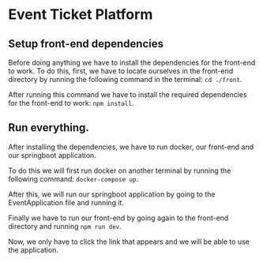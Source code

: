 # Event Ticket Platform

## Setup front-end dependencies

Before doing anything we have to install the dependencies for the front-end to work.
To do this, first, we have to locate ourselves in the front-end directory by running the following command in the terminal: `cd ./front`.

After running this command we have to install the required dependencies for the front-end to work: `npm install`.

## Run everything.

After installing the dependencies, we have to run docker, our front-end and our springboot application.

To do this we will first run docker on another terminal by running the following command: `docker-compose up`.

After this, we will run our springboot application by going to the EventApplication file and running it.

Finally we have to run our front-end by going again to the front-end directory and running `npm run dev`.

Now, we only have to click the link that appears and we will be able to use the application.

